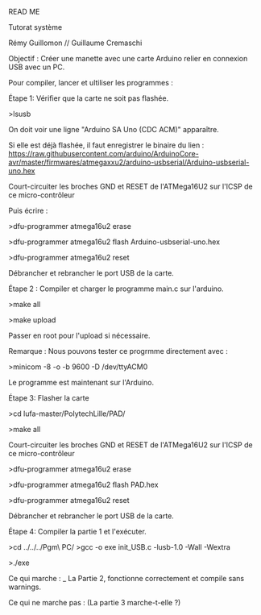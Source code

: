 READ ME

Tutorat système

Rémy Guillomon // Guillaume Cremaschi

Objectif : Créer une manette avec une carte Arduino relier en connexion USB avec un PC.

Pour compiler, lancer et ultiliser les programmes :

Étape 1: Vérifier que la carte ne soit pas flashée.

\>lsusb

On doit voir une ligne "Arduino SA Uno (CDC ACM)" apparaître.

Si elle est déjà flashée, il faut enregistrer le binaire du lien : https://raw.githubusercontent.com/arduino/ArduinoCore-avr/master/firmwares/atmegaxxu2/arduino-usbserial/Arduino-usbserial-uno.hex 

Court-circuiter les broches GND et RESET de l'ATMega16U2 sur l'ICSP de ce micro-contrôleur

Puis écrire :

\>dfu-programmer atmega16u2 erase

\>dfu-programmer atmega16u2 flash Arduino-usbserial-uno.hex

\>dfu-programmer atmega16u2 reset

Débrancher et rebrancher le port USB de la carte.

Étape 2 :
Compiler et charger le programme main.c sur l'arduino.

\>make all

\>make upload

Passer en root pour l'upload si nécessaire.

Remarque : Nous pouvons tester ce progrmme directement avec :

\>minicom -8 -o -b 9600 -D /dev/ttyACM0


Le programme est maintenant sur l'Arduino.

Étape 3:
Flasher la carte

\>cd lufa-master/PolytechLille/PAD/

\>make all

Court-circuiter les broches GND et RESET de l'ATMega16U2 sur l'ICSP de ce micro-contrôleur

\>dfu-programmer atmega16u2 erase

\>dfu-programmer atmega16u2 flash PAD.hex

\>dfu-programmer atmega16u2 reset

Débrancher et rebrancher le port USB de la carte.

Étape 4:
Compiler la partie 1 et l'exécuter.

\>cd ../../../Pgm\ PC/
\>gcc -o exe init_USB.c -lusb-1.0 -Wall -Wextra

\>./exe



Ce qui marche :
_ La Partie 2, fonctionne correctement et compile sans warnings.


Ce qui ne marche pas :     (La partie 3 marche-t-elle ?)
